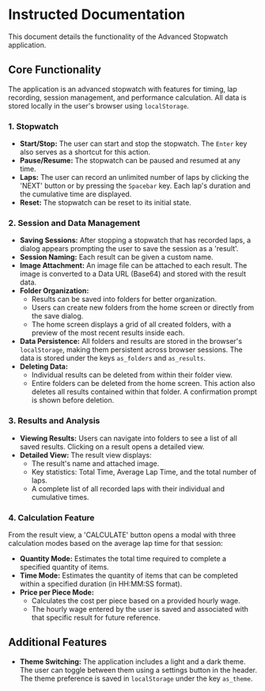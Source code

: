 # Instructed Documentation

This document details the functionality of the Advanced Stopwatch application.

## Core Functionality

The application is an advanced stopwatch with features for timing, lap recording, session management, and performance calculation. All data is stored locally in the user's browser using `localStorage`.

### 1. Stopwatch

- **Start/Stop:** The user can start and stop the stopwatch. The `Enter` key also serves as a shortcut for this action.
- **Pause/Resume:** The stopwatch can be paused and resumed at any time.
- **Laps:** The user can record an unlimited number of laps by clicking the 'NEXT' button or by pressing the `Spacebar` key. Each lap's duration and the cumulative time are displayed.
- **Reset:** The stopwatch can be reset to its initial state.

### 2. Session and Data Management

- **Saving Sessions:** After stopping a stopwatch that has recorded laps, a dialog appears prompting the user to save the session as a 'result'.
- **Session Naming:** Each result can be given a custom name.
- **Image Attachment:** An image file can be attached to each result. The image is converted to a Data URL (Base64) and stored with the result data.
- **Folder Organization:**
    - Results can be saved into folders for better organization.
    - Users can create new folders from the home screen or directly from the save dialog.
    - The home screen displays a grid of all created folders, with a preview of the most recent results inside each.
- **Data Persistence:** All folders and results are stored in the browser's `localStorage`, making them persistent across browser sessions. The data is stored under the keys `as_folders` and `as_results`.
- **Deleting Data:**
    - Individual results can be deleted from within their folder view.
    - Entire folders can be deleted from the home screen. This action also deletes all results contained within that folder. A confirmation prompt is shown before deletion.

### 3. Results and Analysis

- **Viewing Results:** Users can navigate into folders to see a list of all saved results. Clicking on a result opens a detailed view.
- **Detailed View:** The result view displays:
    - The result's name and attached image.
    - Key statistics: Total Time, Average Lap Time, and the total number of laps.
    - A complete list of all recorded laps with their individual and cumulative times.

### 4. Calculation Feature

From the result view, a 'CALCULATE' button opens a modal with three calculation modes based on the average lap time for that session:

- **Quantity Mode:** Estimates the total time required to complete a specified quantity of items.
- **Time Mode:** Estimates the quantity of items that can be completed within a specified duration (in HH:MM:SS format).
- **Price per Piece Mode:**
    - Calculates the cost per piece based on a provided hourly wage.
    - The hourly wage entered by the user is saved and associated with that specific result for future reference.

## Additional Features

- **Theme Switching:** The application includes a light and a dark theme. The user can toggle between them using a settings button in the header. The theme preference is saved in `localStorage` under the key `as_theme`.
